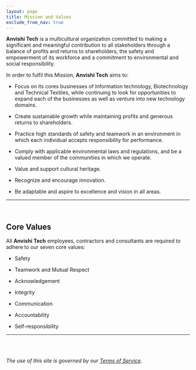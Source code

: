 ```yaml
---
layout: page
title: Mission and Values
exclude_from_nav: true
---
```


**Anvishi Tech** is a multicultural organization committed to making a significant and meaningful contribution to all stakeholders through a balance of profits and returns to shareholders, the safety and empowerment of its workforce and a commitment to environmental and social responsibility.

In order to fulfil this Mission, **Anvishi Tech** aims to:

+ Focus on its cores businesses of Information technology, Biotechnology and Technical Textiles, while continuing to look for opportunities to expand each of the businesses as well as venture into new technology domains.

+ Create sustainable growth while maintaining profits and generous returns to shareholders.

+ Practice high standards of safety and teamwork in an environment in which each individual accepts responsibility for performance.

+ Comply with applicable environmental laws and regulations, and be a valued member of the communities in which we operate.

+ Value and support cultural heritage.

+ Recognize and encourage innovation.

+ Be adaptable and aspire to excellence and vision in all areas.

___
<br>

## Core Values

All **Anvishi Tech** employees, contractors and consultants are required to adhere to our seven core values:

+ Safety

+ Teamwork and Mutual Respect

+ Acknowledgement

+ Integrity

+ Communication

+ Accountability

+ Self-responsibility

___
<br><br>


*The use of this site is governed by our [Terms of Service](/misc/termsofservice/).*